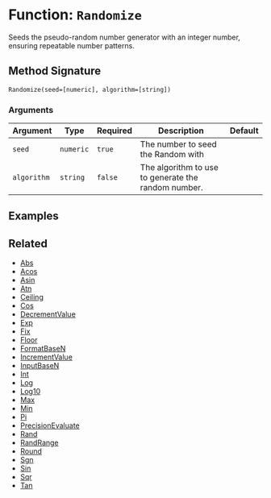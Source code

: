 [comment]: # (Note: This documentation is generated dynamically in the build process.  To modify the contents, change the javadoc on the _invoke method of the BIF class)

# Function: `Randomize`

Seeds the pseudo-random number generator with an
 integer number, ensuring repeatable number patterns.

## Method Signature

```
Randomize(seed=[numeric], algorithm=[string])
```

### Arguments


| Argument | Type | Required | Description | Default |
|----------|------|----------|-------------|---------|
| `seed` | `numeric` | `true` | The number to seed the Random with |  |
| `algorithm` | `string` | `false` | The algorithm to use to generate the random number. |  |

## Examples



## Related

  * [Abs](./Abs.md)
  * [Acos](./Acos.md)
  * [Asin](./Asin.md)
  * [Atn](./Atn.md)
  * [Ceiling](./Ceiling.md)
  * [Cos](./Cos.md)
  * [DecrementValue](./DecrementValue.md)
  * [Exp](./Exp.md)
  * [Fix](./Fix.md)
  * [Floor](./Floor.md)
  * [FormatBaseN](./FormatBaseN.md)
  * [IncrementValue](./IncrementValue.md)
  * [InputBaseN](./InputBaseN.md)
  * [Int](./Int.md)
  * [Log](./Log.md)
  * [Log10](./Log10.md)
  * [Max](./Max.md)
  * [Min](./Min.md)
  * [Pi](./Pi.md)
  * [PrecisionEvaluate](./PrecisionEvaluate.md)
  * [Rand](./Rand.md)
  * [RandRange](./RandRange.md)
  * [Round](./Round.md)
  * [Sgn](./Sgn.md)
  * [Sin](./Sin.md)
  * [Sqr](./Sqr.md)
  * [Tan](./Tan.md)
